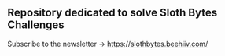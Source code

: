 ## Repository dedicated to solve Sloth Bytes Challenges

Subscribe to the newsletter -> https://slothbytes.beehiiv.com/